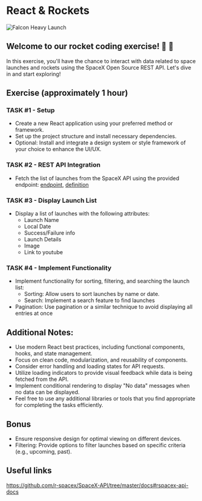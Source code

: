 # React & Rockets

![Falcon Heavy Launch](https://upload.wikimedia.org/wikipedia/commons/8/85/Falcon_Heavy_Demo_Mission_%2840126461411%29.jpg)

## Welcome to our rocket coding exercise! 👋 🚀

In this exercise, you'll have the chance to interact with data related to space launches and rockets using the SpaceX Open Source REST API. Let's dive in and start exploring!

## Exercise (approximately 1 hour)

### TASK #1 - Setup

- Create a new React application using your preferred method or framework.
- Set up the project structure and install necessary dependencies.
- Optional: Install and integrate a design system or style framework of your choice to enhance the UI/UX.

### TASK #2 - REST API Integration

- Fetch the list of launches from the SpaceX API using the provided endpoint: [endpoint](https://api.spacexdata.com/v4/launches), [definition](https://github.com/r-spacex/SpaceX-API/blob/master/docs/launches/v4/all.md)

### TASK #3 - Display Launch List

- Display a list of launches with the following attributes:
  - Launch Name
  - Local Date
  - Success/Failure info
  - Launch Details
  - Image
  - Link to youtube

### TASK #4 - Implement Functionality

- Implement functionality for sorting, filtering, and searching the launch list:
  - Sorting: Allow users to sort launches by name or date.
  - Search: Implement a search feature to find launches
- Pagination: Use pagination or a similar technique to avoid displaying all entries at once

## Additional Notes:

- Use modern React best practices, including functional components, hooks, and state management.
- Focus on clean code, modularization, and reusability of components.
- Consider error handling and loading states for API requests.
- Utilize loading indicators to provide visual feedback while data is being fetched from the API.
- Implement conditional rendering to display "No data" messages when no data can be displayed.
- Feel free to use any additional libraries or tools that you find appropriate for completing the tasks efficiently.

## Bonus
- Ensure responsive design for optimal viewing on different devices.
- Filtering: Provide options to filter launches based on specific criteria (e.g., upcoming, past).

## Useful links
https://github.com/r-spacex/SpaceX-API/tree/master/docs#rspacex-api-docs
